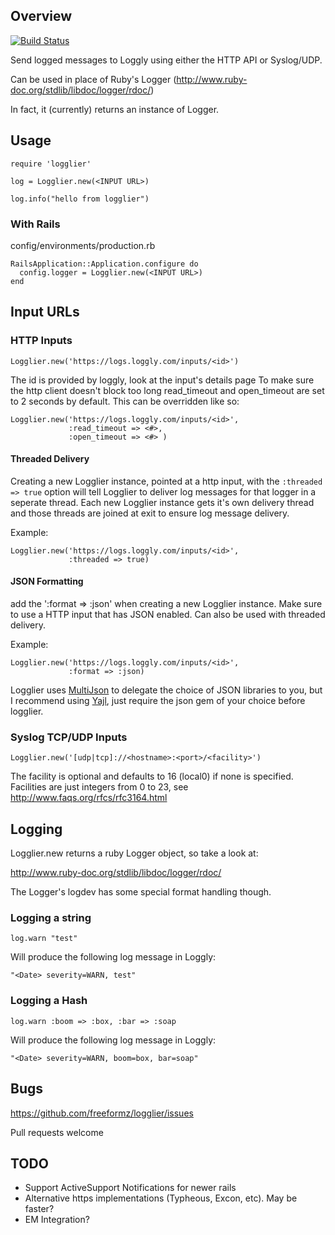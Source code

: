 Overview
--------
[![Build Status](https://travis-ci.org/freeformz/logglier.png)](https://travis-ci.org/freeformz/logglier)

Send logged messages to Loggly using either the HTTP API or Syslog/UDP.

Can be used in place of Ruby's Logger
(<http://www.ruby-doc.org/stdlib/libdoc/logger/rdoc/>)

In fact, it (currently) returns an instance of Logger.

Usage
-----

    require 'logglier'

    log = Logglier.new(<INPUT URL>)

    log.info("hello from logglier")


### With Rails

config/environments/production.rb

    RailsApplication::Application.configure do
      config.logger = Logglier.new(<INPUT URL>)
    end


Input URLs
-------

### HTTP Inputs
    Logglier.new('https://logs.loggly.com/inputs/<id>')

The id is provided by loggly, look at the input's details page To make
sure the http client doesn't block too long read_timeout and
open_timeout are set to 2 seconds by default. This can be overridden
like so:

    Logglier.new('https://logs.loggly.com/inputs/<id>',
                 :read_timeout => <#>,
                 :open_timeout => <#> )

#### Threaded Delivery

Creating a new Logglier instance, pointed at a http input, with the
`:threaded => true` option will tell Logglier to deliver log messages
for that logger in a seperate thread. Each new Logglier instance gets
it's own delivery thread and those threads are joined at exit to ensure
log message delivery.

Example:

    Logglier.new('https://logs.loggly.com/inputs/<id>',
                 :threaded => true)

#### JSON Formatting

add the ':format => :json' when creating a new Logglier instance. Make
sure to use a HTTP input that has JSON enabled. Can also be used with
threaded delivery.

Example:

    Logglier.new('https://logs.loggly.com/inputs/<id>',
                 :format => :json)

Logglier uses [MultiJson](https://github.com/intridea/multi_json) to delegate the choice of JSON libraries to you, but I recommend using
[Yajl](https://github.com/brianmario/yajl-ruby), just require the json gem of your choice before logglier.

### Syslog TCP/UDP Inputs

    Logglier.new('[udp|tcp]://<hostname>:<port>/<facility>')

The facility is optional and defaults to 16 (local0) if none is
specified. Facilities are just integers from 0 to 23, see
<http://www.faqs.org/rfcs/rfc3164.html>

Logging
-------

Logglier.new returns a ruby Logger object, so take a look at:

http://www.ruby-doc.org/stdlib/libdoc/logger/rdoc/

The Logger's logdev has some special format handling though.

### Logging a string

    log.warn "test"

Will produce the following log message in Loggly:

    "<Date> severity=WARN, test"

### Logging a Hash

    log.warn :boom => :box, :bar => :soap

Will produce the following log message in Loggly:

    "<Date> severity=WARN, boom=box, bar=soap"

Bugs
-----

https://github.com/freeformz/logglier/issues

Pull requests welcome

TODO
-----

* Support ActiveSupport Notifications for newer rails
* Alternative https implementations (Typheous, Excon, etc). May be
  faster?
* EM Integration?
